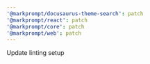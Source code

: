 ```yaml
---
'@markprompt/docusaurus-theme-search': patch
'@markprompt/react': patch
'@markprompt/core': patch
'@markprompt/web': patch
---
```


Update linting setup

